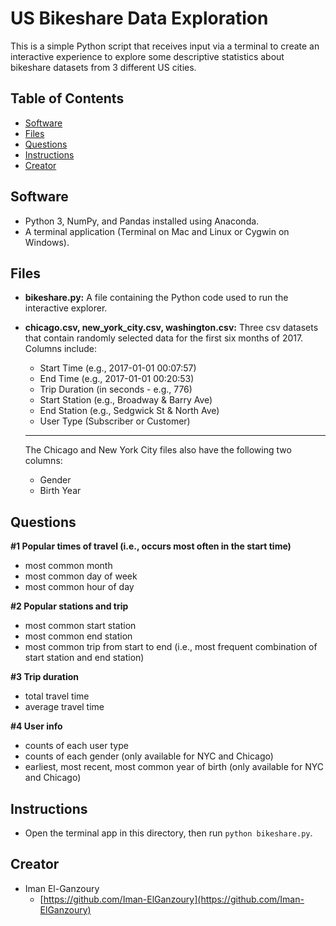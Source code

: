 
# US Bikeshare Data Exploration

This is a simple Python script that receives input via a terminal to create an
interactive experience to explore some descriptive statistics about
bikeshare datasets from 3 different US cities.

## Table of Contents

* [Software](#software)
* [Files](#files)
* [Questions](#questions)
* [Instructions](#instructions)
* [Creator](#creator)

## Software

* Python 3, NumPy, and Pandas installed using Anaconda.
* A terminal application (Terminal on Mac and Linux or Cygwin on Windows).

## Files

- **bikeshare.py:** A file containing the Python code used to run the interactive explorer.
- **chicago.csv, new_york_city.csv, washington.csv:** Three csv datasets that contain randomly selected data for the first six months of 2017. Columns include:

    - Start Time (e.g., 2017-01-01 00:07:57)
    - End Time (e.g., 2017-01-01 00:20:53)
    - Trip Duration (in seconds - e.g., 776)
    - Start Station (e.g., Broadway & Barry Ave)
    - End Station (e.g., Sedgwick St & North Ave)
    - User Type (Subscriber or Customer)
    ---
  The Chicago and New York City files also have the following two columns:
    - Gender
    - Birth Year

## Questions

**#1 Popular times of travel (i.e., occurs most often in the start time)**

 - most common month
 - most common day of week
 - most common hour of day

**#2 Popular stations and trip**

 - most common start station
 - most common end station
 - most common trip from start to end (i.e., most frequent combination of start station and end station)

**#3 Trip duration**

 - total travel time
 - average travel time

**#4 User info**

 - counts of each user type
 - counts of each gender (only available for NYC and Chicago)
 - earliest, most recent, most common year of birth (only available for NYC and Chicago)

## Instructions

* Open the terminal app in this directory, then run `python bikeshare.py`.

## Creator

* Iman El-Ganzoury
    - [https://github.com/Iman-ElGanzoury](https://github.com/Iman-ElGanzoury)
